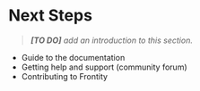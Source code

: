 # Next Steps

> *__[TO DO]__ add an introduction to this section.*

- Guide to the documentation
- Getting help and support (community forum)
- Contributing to Frontity